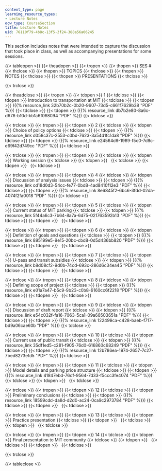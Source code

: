 ```yaml
---
content_type: page
learning_resource_types:
- Lecture Notes
ocw_type: CourseSection
title: Lecture Notes
uid: 76110f79-4b8c-13f5-3f24-388a56a06245
---
```


This section includes notes that were intended to capture the discussion that took place in class, as well as accompanying presentations for some sessions.

{{< tableopen >}}
{{< theadopen >}}
{{< tropen >}}
{{< thopen >}}
SES #
{{< thclose >}}
{{< thopen >}}
TOPICS
{{< thclose >}}
{{< thopen >}}
NOTES
{{< thclose >}}
{{< thopen >}}
PRESENTATIONS
{{< thclose >}}

{{< trclose >}}

{{< theadclose >}}
{{< tropen >}}
{{< tdopen >}}
1
{{< tdclose >}}
{{< tdopen >}}
Introduction to transportation at MIT
{{< tdclose >}}
{{< tdopen >}}
({{% resource_link 32b70b2c-0b20-9607-73d5-c661f7629b38 "PDF" %}})
{{< tdclose >}}
{{< tdopen >}}
({{% resource_link db7b2e80-8a6c-d678-b10d-bb1a6f098094 "PDF" %}})
{{< tdclose >}}

{{< trclose >}}
{{< tropen >}}
{{< tdopen >}}
2
{{< tdclose >}}
{{< tdopen >}}
Choice of policy options
{{< tdclose >}}
{{< tdopen >}}
({{% resource_link d058c37c-2553-c0bd-7623-3a54d1fc1da8 "PDF" %}})
{{< tdclose >}}
{{< tdopen >}}
({{% resource_link e24564d6-1989-f5c0-7d8c-e69f42d749cc "PDF" %}})
{{< tdclose >}}

{{< trclose >}}
{{< tropen >}}
{{< tdopen >}}
3
{{< tdclose >}}
{{< tdopen >}}
Working session
{{< tdclose >}}
{{< tdopen >}}
 
{{< tdclose >}}
{{< tdopen >}}
 
{{< tdclose >}}

{{< trclose >}}
{{< tropen >}}
{{< tdopen >}}
4
{{< tdclose >}}
{{< tdopen >}}
Discussion of analysis issues
{{< tdclose >}}
{{< tdopen >}}
({{% resource_link cd18d0d3-54cc-fe77-0bd8-4ad8410f12e3 "PDF" %}})
{{< tdclose >}}
{{< tdopen >}}
({{% resource_link 8e6845f2-6bc6-3fdd-02da-4074f2fa0018 "PDF" %}})
{{< tdclose >}}

{{< trclose >}}
{{< tropen >}}
{{< tdopen >}}
5
{{< tdclose >}}
{{< tdopen >}}
Current status of MIT parking
{{< tdclose >}}
{{< tdopen >}}
({{% resource_link 5f44a6c3-7b64-8a7a-6d75-021763592b13 "PDF" %}})
{{< tdclose >}}
{{< tdopen >}}
 
{{< tdclose >}}

{{< trclose >}}
{{< tropen >}}
{{< tdopen >}}
6
{{< tdclose >}}
{{< tdopen >}}
Definition of goals and questions
{{< tdclose >}}
{{< tdopen >}}
({{% resource_link 895199e5-9e15-20bc-cbd8-0d5d436bb820 "PDF" %}})
{{< tdclose >}}
{{< tdopen >}}
 
{{< tdclose >}}

{{< trclose >}}
{{< tropen >}}
{{< tdopen >}}
7
{{< tdclose >}}
{{< tdopen >}}
U-pass and transit subsidies
{{< tdclose >}}
{{< tdopen >}}
({{% resource_link b8d08cf2-9d0b-74cd-693c-286d6c34ea45 "PDF" %}})
{{< tdclose >}}
{{< tdopen >}}
 
{{< tdclose >}}

{{< trclose >}}
{{< tropen >}}
{{< tdopen >}}
8
{{< tdclose >}}
{{< tdopen >}}
Defining scope of project
{{< tdclose >}}
{{< tdopen >}}
({{% resource_link e01a7a47-b5c9-9b23-c0b8-9160cc6f2218 "PDF" %}})
{{< tdclose >}}
{{< tdopen >}}
 
{{< tdclose >}}

{{< trclose >}}
{{< tropen >}}
{{< tdopen >}}
9
{{< tdclose >}}
{{< tdopen >}}
Discussion of draft report
{{< tdclose >}}
{{< tdopen >}}
({{% resource_link e54c032f-fa16-7063-5ca1-09a66503651a "PDF" %}})
{{< tdclose >}}
{{< tdopen >}}
({{% resource_link 122499ca-c428-baeb-f717-bd9a06cae60b "PDF" %}})
{{< tdclose >}}

{{< trclose >}}
{{< tropen >}}
{{< tdopen >}}
10
{{< tdclose >}}
{{< tdopen >}}
Current use of public transit
{{< tdclose >}}
{{< tdopen >}}
({{% resource_link 35df1ed5-c281-f905-76d0-616860c68249 "PDF" %}})
{{< tdclose >}}
{{< tdopen >}}
({{% resource_link 12b786ea-1974-2657-7c27-7bed8273efd5 "PDF" %}})
{{< tdclose >}}

{{< trclose >}}
{{< tropen >}}
{{< tdopen >}}
11
{{< tdclose >}}
{{< tdopen >}}
Model details and parking price structure
{{< tdclose >}}
{{< tdopen >}}
({{% resource_link 41847ebd-76df-9564-7d33-f5ccc3fe4074 "PDF" %}})
{{< tdclose >}}
{{< tdopen >}}
 
{{< tdclose >}}

{{< trclose >}}
{{< tropen >}}
{{< tdopen >}}
12
{{< tdclose >}}
{{< tdopen >}}
Preliminary conclusions
{{< tdclose >}}
{{< tdopen >}}
({{% resource_link 18599cdd-da8d-d2d0-ac24-0ca9c2973784 "PDF" %}})
{{< tdclose >}}
{{< tdopen >}}
 
{{< tdclose >}}

{{< trclose >}}
{{< tropen >}}
{{< tdopen >}}
13
{{< tdclose >}}
{{< tdopen >}}
Practice presentation
{{< tdclose >}}
{{< tdopen >}}
 
{{< tdclose >}}
{{< tdopen >}}
 
{{< tdclose >}}

{{< trclose >}}
{{< tropen >}}
{{< tdopen >}}
14
{{< tdclose >}}
{{< tdopen >}}
Final presentation to MIT community
{{< tdclose >}}
{{< tdopen >}}
 
{{< tdclose >}}
{{< tdopen >}}
 
{{< tdclose >}}

{{< trclose >}}

{{< tableclose >}}